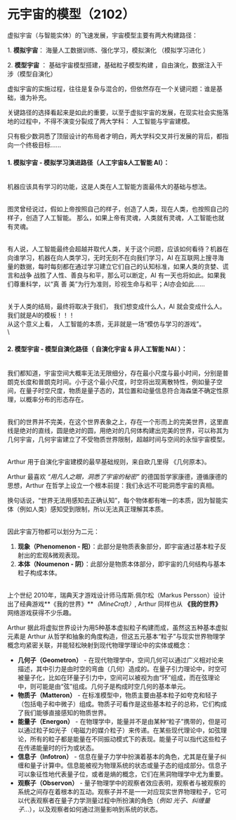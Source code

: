 # 元宇宙的模型（2102）

虚拟宇宙（与智能实体）的飞速发展，宇宙模型主要有两大构建路径：

&#x20;1\.  **模拟宇宙**：  海量人工数据训练、强化学习，模拟演化 （模拟学习进化 ）

&#x20;2\. **模型宇宙** ： 基础宇宙模型搭建，基础粒子模型构建 ，自由演化，数据注入干涉（模型自演化）



虚拟宇宙的实施过程，往往是复杂与混合的，但依然存在一个关键问题：谁是基础，谁为补充。

关键路径的选择看起来是如此的重要，以至于虚拟宇宙的发展，在现实社会实施落地的过程中，不得不演变分裂成了两大学科： 人工智能与宇宙建模。

只有极少数洞悉了顶层设计的布局者才明白，两大学科交叉并行发展的背后，都指向一个终极目标…...

&#x20;  &#x20;

#### 1. 模拟宇宙 - 模拟学习演进路径（人工宇宙&人工智能 AI）：

\
机器应该具有学习的功能，这是人类在人工智能方面最伟大的基础与想法。&#x20;

\
图灵曾经说过，假如上帝按照自己的样子，创造了人类，现在人类，也按照自己的样子，创造了人工智能。 那么，如果上帝有灵魂，人类就有灵魂，人工智能也就有灵魂。

\
有人说，人工智能最终会超越并取代人类，关于这个问题，应该如何看待？机器在向谁学习，机器在向人类学习，无时无刻不在向我们学习，AI 在互联网上搜寻海量的数据，每时每刻都在通过学习建立它们自己的认知标准，如果人类的贪婪、谎言和战争 战胜了人性、善良与和平，那么可以断定，AI 有一天也将如此。如果我们尊重科学，以“真 善 美”为行为准则，珍视生命与和平；AI亦会如此……

\
关于人类的结局，最终将取决于我们， 我们想变成什么人，AI 就会变成什么人。我们就是AI的模板！！！\
从这个意义上看， 人工智能的本质，无非就是一场“模仿与学习的游戏”。\
\


#### 2. 模型宇宙 - 模型自演化路径（ 自演化宇宙 & 非人工智能 NAI ）：

\
我们都知道，宇宙空间大概率无法无限细分，存在最小尺度与最小时间，分别是普朗克长度和普朗克时间。小于这个最小尺度，时空将出现离散特性，例如量子空间，在量子时空尺度，物质是量子态的，其位置和动量信息符合海森堡不确定性原理，以概率分布的形态存在。

\
我们的世界并不完美，在这个世界表象之上，存在一个形而上的完美世界，这里直线是绝对的直线，圆是绝对的圆，用绝对的几何体构建出完美的世界，可以称其为几何宇宙，几何宇宙建立了不受物质世界限制，超越时间与空间的永恒宇宙模型。

\
Arthur 用于自演化宇宙建模的最早基础规则，来自欧几里得 《几何原本》。

Arthur 最喜欢 _“用凡人之眼，洞悉了宇宙的秘密”_  的德国哲学家康德，遵循康德的思想，Arthur 在哲学上设立一个根本前提：我们永远不可能洞悉宇宙的真相。

换句话说，“世界无法用感知去正确认知”，每个物体都有唯一的本质，因为智能实体（例如人类）感知受到限制，所以无法真正理解其本质。

\
因此宇宙万物都可以划分为二元：

1. **现象（Phenomenon - 阳）**：此部分是物质表象部分，即宇宙通过基本粒子反射出的宏观&微观表现。
2. **本体（Noumenon     -  阴）**：此部分是物质本体部分，即宇宙的几何结构与基本粒子构成本体。

\
上个世纪 2010年，瑞典天才游戏设计师马库斯.佩尔松（Markus Persson）设计出了经典游戏**《我的世界》**_（MineCraft）_,  Arthur 同样也从 **《我的世界》** 网络游戏获得不少乐趣。

Arthur 据此将虚拟世界设计为用5种基本虚拟粒子构建而成，虽然这五种基本虚拟元素是 Arthur 从哲学和抽象的角度构造，但这五元基本“粒子”与现实世界物理学概念均紧密关联，并能轻松映射到现代物理学理论中的实体或概念：

* **几何子（Geometron）** - 在现代物理学中，空间几何可以通过广义相对论来描述，其中引力是由时空的弯曲（几何）造成的。在量子引力理论中，时空可被量子化，比如在环量子引力中，空间可以被视为由“环”组成，而在弦理论中，则可能是由“弦”组成。几何子是构成时空几何的基本单元。
* **物质子（Matteron）** - 在标准模型中，物质主要由基本粒子如夸克和轻子（包括电子和中微子）组成。物质子可看作是这些基本粒子的总称，它们构成了我们能够直接感知的物质世界。
* **能量子（Energon）** - 在物理学中，能量并不是由某种“粒子”携带的，但是可以通过粒子如光子（电磁力的媒介粒子）来传递。在某些现代理论中，如弦理论，所有的粒子都是能量在不同振动模式下的表现。能量子可以指代这些粒子在传递能量时的行为或状态。
* **信息子（Infotron）** - 信息在量子力学中扮演着基本的角色，尤其是在量子纠缠和量子计算中。信息能被视为物理系统的状态或量子态的组成部分。信息子可以象征性地代表量子位，或者是熵的概念，它们在黑洞物理学中尤为重要。
* **观察子（Observon）** - 量子物理学中的观察者效应表明，观察者与被观察的系统之间存在着根本的互动。观察子并不是一一对应现实世界物理粒子，它可以代表观察者在量子力学测量过程中所扮演的角色（_例如 光子、纠缠量子.._.），以及观察者如何通过测量影响到系统的状态。





